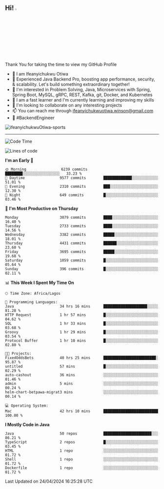 <!-- BLOG-POST-LIST:START --><!-- BLOG-POST-LIST:END -->

## Hi! <img src="https://media.giphy.com/media/hvRJCLFzcasrR4ia7z/giphy.gif" width="4%"> 

Thank You for taking the time to view my GitHub Profile

- 👋 I am Ifeanyichukwu Otiwa
- 🚀 Experienced Java Backend Pro, boosting app performance, security, & scalability. Let's build something extraordinary together!
- 👀 I'm interested in Problem Solving, Java, Microservices with Spring, Spring Boot, MySQL, gRPC, REST, Kafka, git, Docker, and Kubernetes
- 🌱 I am a fast learner and I'm currently learning and improving my skills
- 💞️ I'm looking to collaborate on any interesting projects
- 📫 You can reach me through ifeanyichukwuotiwa.winson@gmail.com
- 🚀 #BackendEngineer

<p align="left" marginTop="10px"> <img src="https://komarev.com/ghpvc/?username=ifeanyichukwuOtiwa-sports&label=Profile%20views&color=0e75b6&style=for-the-badge" alt="ifeanyichukwuOtiwa-sports" /> </p>

***

<!--START_SECTION:waka-->
![Code Time](http://img.shields.io/badge/Code%20Time-2%2C450%20hrs%2035%20mins-blue)

![Lines of code](https://img.shields.io/badge/From%20Hello%20World%20I%27ve%20Written-5.0%20million%20lines%20of%20code-blue)

**I'm an Early 🐤** 

```text
🌞 Morning                6239 commits        ████████░░░░░░░░░░░░░░░░░   33.23 % 
🌆 Daytime                9577 commits        █████████████░░░░░░░░░░░░   51.01 % 
🌃 Evening                2310 commits        ███░░░░░░░░░░░░░░░░░░░░░░   12.30 % 
🌙 Night                  649 commits         █░░░░░░░░░░░░░░░░░░░░░░░░   03.46 % 
```
📅 **I'm Most Productive on Thursday** 

```text
Monday                   3079 commits        ████░░░░░░░░░░░░░░░░░░░░░   16.40 % 
Tuesday                  2733 commits        ████░░░░░░░░░░░░░░░░░░░░░   14.56 % 
Wednesday                3382 commits        █████░░░░░░░░░░░░░░░░░░░░   18.01 % 
Thursday                 4431 commits        ██████░░░░░░░░░░░░░░░░░░░   23.60 % 
Friday                   3695 commits        █████░░░░░░░░░░░░░░░░░░░░   19.68 % 
Saturday                 1059 commits        █░░░░░░░░░░░░░░░░░░░░░░░░   05.64 % 
Sunday                   396 commits         █░░░░░░░░░░░░░░░░░░░░░░░░   02.11 % 
```


📊 **This Week I Spent My Time On** 

```text
🕑︎ Time Zone: Africa/Lagos

💬 Programming Languages: 
Java                     34 hrs 16 mins      ████████████████████░░░░░   81.28 % 
HTTP Request             1 hr 57 mins        █░░░░░░░░░░░░░░░░░░░░░░░░   04.62 % 
SQL                      1 hr 33 mins        █░░░░░░░░░░░░░░░░░░░░░░░░   03.68 % 
Groovy                   1 hr 29 mins        █░░░░░░░░░░░░░░░░░░░░░░░░   03.54 % 
Protocol Buffer          1 hr 10 mins        █░░░░░░░░░░░░░░░░░░░░░░░░   02.80 % 

🐱‍💻 Projects: 
FixedOddsBets            40 hrs 25 mins      ████████████████████████░   95.87 % 
untitled                 57 mins             █░░░░░░░░░░░░░░░░░░░░░░░░   02.29 % 
auto-cashout             36 mins             ░░░░░░░░░░░░░░░░░░░░░░░░░   01.46 % 
admin                    5 mins              ░░░░░░░░░░░░░░░░░░░░░░░░░   00.24 % 
helm-chart-betpawa-migrat3 mins              ░░░░░░░░░░░░░░░░░░░░░░░░░   00.14 % 

💻 Operating System: 
Mac                      42 hrs 10 mins      █████████████████████████   100.00 % 
```

**I Mostly Code in Java** 

```text
Java                     50 repos            ██████████████████████░░░   86.21 % 
TypeScript               2 repos             █░░░░░░░░░░░░░░░░░░░░░░░░   03.45 % 
HTML                     1 repo              ░░░░░░░░░░░░░░░░░░░░░░░░░   01.72 % 
Shell                    1 repo              ░░░░░░░░░░░░░░░░░░░░░░░░░   01.72 % 
Dockerfile               1 repo              ░░░░░░░░░░░░░░░░░░░░░░░░░   01.72 % 
```




 Last Updated on 24/04/2024 16:25:28 UTC
<!--END_SECTION:waka-->

<!--
<p align="center">
![trophy](https://github-profile-trophy.vercel.app/?username=ifeanyichukwuOtiwa-sports&theme=onedark) (https://github.com/ryo-ma/github-profile-trophy)
</p>
-->

<!---
ifeanyi-otiwa/ifeanyi-otiwa is a ✨ special ✨ repository because its `README.md` (this file) appears on your GitHub profile.
You can click the Preview link to take a look at your changes.
--->
